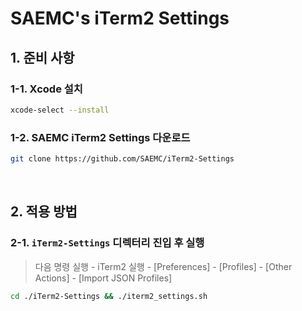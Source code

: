 # SAEMC's iTerm2 Settings

## 1. 준비 사항

### 1-1. Xcode 설치

```bash
xcode-select --install
```

### 1-2. SAEMC iTerm2 Settings 다운로드

```bash
git clone https://github.com/SAEMC/iTerm2-Settings
```

<br/>

## 2. 적용 방법

### 2-1. `iTerm2-Settings` 디렉터리 진입 후 실행

> 다음 명령 실행 - iTerm2 실행 - [Preferences] - [Profiles] - [Other Actions] - [Import JSON Profiles]

```bash
cd ./iTerm2-Settings && ./iterm2_settings.sh
```
